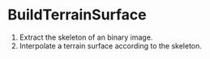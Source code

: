 # BuildTerrainSurface
1. Extract the skeleton of an binary image.
2. Interpolate a terrain surface according to the skeleton.
